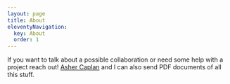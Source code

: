 ```yaml
---
layout: page
title: About
eleventyNavigation:
  key: About
  order: 1
---
```


If you want to talk about a possible collaboration or need some help with a project reach out! [Asher Caplan](mailto:ashercaplan.studio@gmail.com) and I can also send PDF documents of all this stuff.
